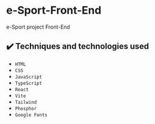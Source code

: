 # e-Sport-Front-End
e-Sport project Front-End

## ✔️ Techniques and technologies used

- ``HTML``
- ``CSS``
- ``JavaScript``
- ``TypeScript``
- ``React``
- ``Vite``
- ``Tailwind``
- ``Phosphor``
- ``Google Fonts``

